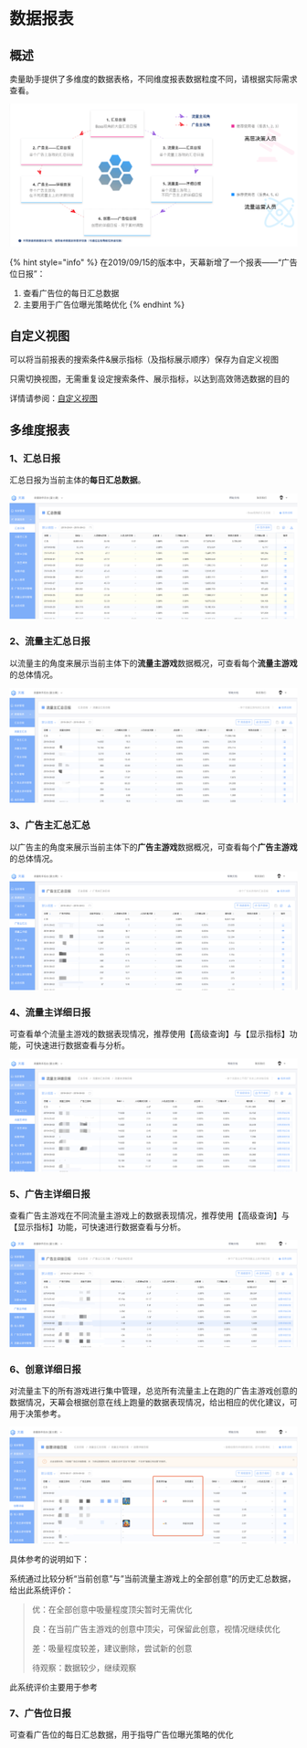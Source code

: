 # 数据报表

## 概述

卖量助手提供了多维度的数据表格，不同维度报表数据粒度不同，请根据实际需求查看。

![&#x5356;&#x91CF;&#x52A9;&#x624B;&#x591A;&#x7EF4;&#x5EA6;&#x62A5;&#x8868;&#x793A;&#x610F;](../../.gitbook/assets/tu-pian-1.png)

{% hint style="info" %}
在2019/09/15的版本中，天幕新增了一个报表——“广告位日报”：

1. 查看广告位的每日汇总数据
2. 主要用于广告位曝光策略优化
{% endhint %}

## 自定义视图

可以将当前报表的搜索条件&展示指标（及指标展示顺序）保存为自定义视图

只需切换视图，无需重复设定搜索条件、展示指标，以达到高效筛选数据的目的

详情请参阅：[自定义视图](../../general-function/customized-view.md)

## 多维度报表

### 1、汇总日报

汇总日报为当前主体的**每日汇总数据**。

![](../../.gitbook/assets/image%20%2811%29.png)

### 2、流量主汇总日报

以流量主的角度来展示当前主体下的**流量主游戏**数据概况，可查看每个**流量主游戏**的总体情况。

![](../../.gitbook/assets/image%20%28152%29.png)

### 3、广告主汇总汇总

以广告主的角度来展示当前主体下的**广告主游戏**数据概况，可查看每个**广告主游戏**的总体情况。

![](../../.gitbook/assets/image%20%28144%29.png)

### 4、流量主详细日报

可查看单个流量主游戏的数据表现情况，推荐使用【高级查询】与【显示指标】功能，可快速进行数据查看与分析。

![](../../.gitbook/assets/image%20%28142%29.png)

### 5、广告主详细日报

查看广告主游戏在不同流量主游戏上的数据表现情况，推荐使用【高级查询】与【显示指标】功能，可快速进行数据查看与分析。

![](../../.gitbook/assets/image%20%2850%29.png)

### 6、创意详细日报

对流量主下的所有游戏进行集中管理，总览所有流量主上在跑的广告主游戏创意的数据情况，天幕会根据创意在线上跑量的数据表现情况，给出相应的优化建议，可用于决策参考。

![](../../.gitbook/assets/image%20%28117%29.png)

具体参考的说明如下：

系统通过比较分析“当前创意”与”当前流量主游戏上的全部创意”的历史汇总数据，给出此系统评价：

> 优：在全部创意中吸量程度顶尖暂时无需优化 
>
> 良：在当前广告主游戏的创意中顶尖，可保留此创意，视情况继续优化
>
> 差：吸量程度较差，建议删除，尝试新的创意 
>
> 待观察：数据较少，继续观察

此系统评价主要用于参考

### 7、广告位日报

可查看广告位的每日汇总数据，用于指导广告位曝光策略的优化




